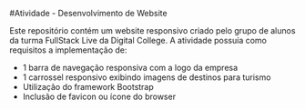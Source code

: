 #Atividade - Desenvolvimento de Website

Este repositório contém um website responsivo criado pelo grupo de alunos da turma FullStack Live da Digital College. A atividade possuía como requisitos a implementação de:

* 1 barra de navegação responsiva com a logo da empresa
* 1 carrossel responsivo exibindo imagens de destinos para turismo
* Utilização do framework Bootstrap
* Inclusão de favicon ou ícone do browser


